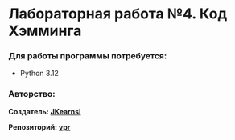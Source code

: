 # Лабораторная работа №4. Код Хэмминга

### Для работы программы потребуется:

- Python 3.12

### Авторство:

**Создатель: [JKearnsl](https://github.com/JKearnsl)**

**Репозиторий: [vpr](https://github.com/xarll/vpr)**
